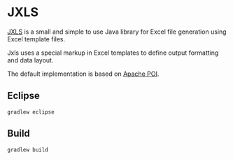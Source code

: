 # JXLS

[JXLS](http://jxls.sf.net) is a small and simple to use Java library for Excel file generation using Excel template files.

Jxls uses a special markup in Excel templates to define output formatting and data layout.

The default implementation is based on [Apache POI](https://poi.apache.org).

## Eclipse

    gradlew eclipse

## Build

    gradlew build
